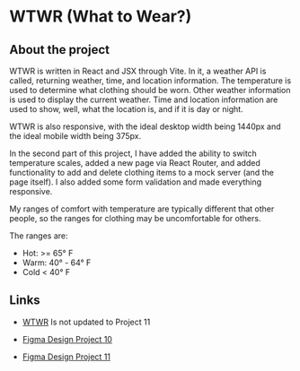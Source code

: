 # WTWR (What to Wear?)

## About the project

WTWR is written in React and JSX through Vite. In it, a weather API is called, returning weather, time, and location information. The temperature is used to determine what clothing should be worn. Other weather information is used to display the current weather. Time and location information are used to show, well, what the location is, and if it is day or night.

WTWR is also responsive, with the ideal desktop width being 1440px and the ideal mobile width being 375px.

In the second part of this project, I have added the ability to switch temperature scales, added a new page via React Router, and added functionality to add and delete clothing items to a mock server (and the page itself). I also added some form validation and made everything responsive.

My ranges of comfort with temperature are typically different that other people, so the ranges for clothing may be uncomfortable for others.

The ranges are:

- Hot: >= 65° F
- Warm: 40° - 64° F
- Cold < 40° F

## Links

- [WTWR](https://scottchappell99.github.io/se_project_react/) Is not updated to Project 11

- [Figma Design Project 10](https://www.figma.com/file/DTojSwldenF9UPKQZd6RRb/Sprint-10%3A-WTWR)

- [Figma Design Project 11](https://www.figma.com/design/JELwiE1GnlYDgJTcphpJOH/Sprint-11%3A-WTWR?node-id=311-433)

